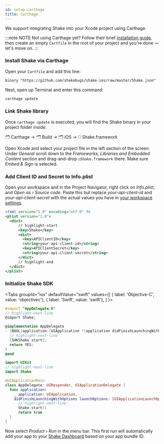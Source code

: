 ```yaml
---
id: setup-carthage
title: Carthage
---
```

We support integrating Shake into your Xcode project using Carthage.



:::note NOTE
Not using Carthage yet? Follow their brief [installation guide](https://github.com/Carthage/Carthage#installing-carthage), then create an empty `Cartfile` in the root of your project and you're done — let's move on.
:::



### Install Shake via Carthage
Open your `Cartfile` and add this line:
```txt title="Cartfile"
binary "https://github.com/shakebugs/shake-ios/raw/master/Shake.json"
```

Next, open up Terminal and enter this command:
```bash 
carthage update
```

### Link Shake library
Once `carthage update` is executed, you will find the Shake binary in your project folder inside:

 🗂 Carthage → 🗂 Build → 🗂 iOS  → ◻️ Shake.framework

Open Xcode and select your project file in the left section of the screen. Under *General* scroll down to the  *Frameworks, Libraries and Embedded Content*  section and drag-and-drop `◻️Shake.framework` there. Make sure *Embed & Sign* is selected.

### Add Client ID and Secret to Info.plist
Open your workspace and in the Project Navigator, right click on *Info.plist*, and *Open as › Source code*.
Paste this but replace *your-api-client-id* and *your-api-client-secret*
with the actual values you have in [your workspace settings](https://app.shakebugs.com/settings/workspace#general).

```xml title="Info.plist"
<?xml version="1.0" encoding="utf-8" ?>
<plist version="1.0">
  <dict>
      // highlight-start
      <key>Shake</key>
      <dict>
        <key>APIClientID</key>
        <string>your-api-client-id</string>
        <key>APIClientSecret</key>
        <string>your-api-client-secret</string>
      </dict>
      // highlight-end
  </dict>
</plist>
```

### Initialize Shake SDK
<Tabs
  groupId="ios"
  defaultValue="swift"
  values={[
    { label: 'Objective-C', value: 'objectivec'},
    { label: 'Swift', value: 'swift'},
  ]
}>

<TabItem value="objectivec">

```objectivec title="AppDelegate.m"
#import "AppDelegate.h"
// highlight-next-line
@import Shake;

@implementation AppDelegate
- (BOOL)application:(UIApplication *)application didFinishLaunchingWithOptions:(NSDictionary *)launchOptions {
  // highlight-next-line
  [SHKShake start];
  return YES;
}
@end
```

</TabItem>

<TabItem value="swift">

```swift title="AppDelegate.swift"
import UIKit
// highlight-next-line
import Shake

@UIApplicationMain
class AppDelegate: UIResponder, UIApplicationDelegate {
  func application(
    _ application: UIApplication,
    didFinishLaunchingWithOptions launchOptions: [UIApplicationLaunchOptionsKey: Any]?) -> Bool {
      // highlight-next-line
      Shake.start()
      return true
  }
}
```

</TabItem>
</Tabs>

Now select *Product › Run* in the menu bar. This first run will automatically
add your app to your [Shake Dashboard](https://app.shakebugs.com/) based on your app bundle ID.
